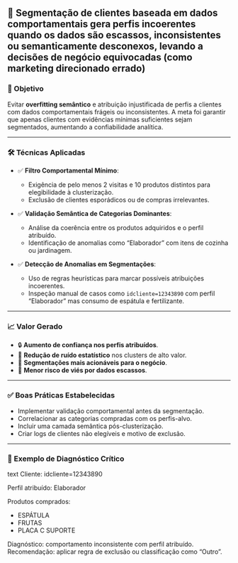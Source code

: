 ## 🧠 Segmentação de clientes baseada em dados comportamentais gera perfis incoerentes quando os dados são escassos, inconsistentes ou semanticamente desconexos, levando a decisões de negócio equivocadas (como marketing direcionado errado)

### 🎯 Objetivo
Evitar **overfitting semântico** e atribuição injustificada de perfis a clientes com dados comportamentais frágeis ou inconsistentes. A meta foi garantir que apenas clientes com evidências mínimas suficientes sejam segmentados, aumentando a confiabilidade analítica.

---

### 🛠 Técnicas Aplicadas

- ✅ **Filtro Comportamental Mínimo**: 
  - Exigência de pelo menos 2 visitas e 10 produtos distintos para elegibilidade à clusterização.
  - Exclusão de clientes esporádicos ou de compras irrelevantes.

- ✅ **Validação Semântica de Categorias Dominantes**:  
  - Análise da coerência entre os produtos adquiridos e o perfil atribuído.
  - Identificação de anomalias como “Elaborador” com itens de cozinha ou jardinagem.

- ✅ **Detecção de Anomalias em Segmentações**:
  - Uso de regras heurísticas para marcar possíveis atribuições incoerentes.
  - Inspeção manual de casos como `idcliente=12343890` com perfil “Elaborador” mas consumo de espátula e fertilizante.

---

### 📈 Valor Gerado

- 🔒 **Aumento de confiança nos perfis atribuídos**.
- 🧬 **Redução de ruído estatístico** nos clusters de alto valor.
- 🎯 **Segmentações mais acionáveis para o negócio**.
- 🚫 **Menor risco de viés por dados escassos**.

---

### ✅ Boas Práticas Estabelecidas

- Implementar validação comportamental antes da segmentação.
- Correlacionar as categorias compradas com os perfis-alvo.
- Incluir uma camada semântica pós-clusterização.
- Criar logs de clientes não elegíveis e motivo de exclusão.

---

### 📌 Exemplo de Diagnóstico Crítico

text
Cliente: idcliente=12343890

Perfil atribuído: Elaborador

Produtos comprados:

- ESPÁTULA 
- FRUTAS 
- PLACA C SUPORTE 

Diagnóstico: comportamento inconsistente com perfil atribuído.
Recomendação: aplicar regra de exclusão ou classificação como “Outro”.
